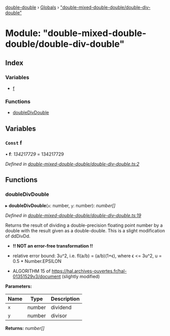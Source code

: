 [double-double](../README.md) › [Globals](../globals.md) › ["double-mixed-double-double/double-div-double"](_double_mixed_double_double_double_div_double_.md)

# Module: "double-mixed-double-double/double-div-double"

## Index

### Variables

* [f](_double_mixed_double_double_double_div_double_.md#const-f)

### Functions

* [doubleDivDouble](_double_mixed_double_double_double_div_double_.md#doubledivdouble)

## Variables

### `Const` f

• **f**: *134217729* = 134217729

*Defined in [double-mixed-double-double/double-div-double.ts:2](https://github.com/FlorisSteenkamp/double-double/blob/bf93768/src/double-mixed-double-double/double-div-double.ts#L2)*

## Functions

###  doubleDivDouble

▸ **doubleDivDouble**(`x`: number, `y`: number): *number[]*

*Defined in [double-mixed-double-double/double-div-double.ts:19](https://github.com/FlorisSteenkamp/double-double/blob/bf93768/src/double-mixed-double-double/double-div-double.ts#L19)*

Returns the result of dividing a double-precision floating point
number by a double with the result given as a double-double.
This is a slight modification of ddDivDd.

* **!! NOT an error-free transformation !!**
* relative error bound: 3u^2, i.e. fl(a/b) = (a/b)(1+ϵ), where ϵ <= 3u^2,
u = 0.5 * Number.EPSILON

* ALGORITHM 15 of https://hal.archives-ouvertes.fr/hal-01351529v3/document
(slightly modified)

**Parameters:**

Name | Type | Description |
------ | ------ | ------ |
`x` | number | dividend |
`y` | number | divisor  |

**Returns:** *number[]*
